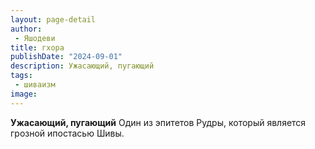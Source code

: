 ```yaml
---
layout: page-detail
author:
 - Яшодеви
title: гхора
publishDate: "2024-09-01"
description: Ужасающий, пугающий
tags:
 - шиваизм
image: 
---
```


__Ужасающий, пугающий__
Один из эпитетов Рудры, который является грозной ипостасью Шивы.

